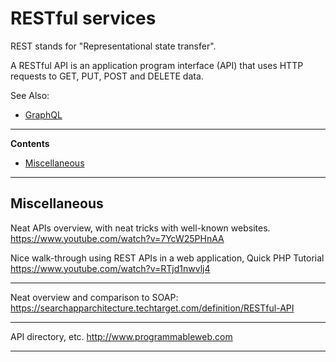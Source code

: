 # RESTful services

REST stands for "Representational state transfer".

A RESTful API is an application program interface (API) that uses HTTP requests to GET, PUT, POST and DELETE data.

See Also:

 - [GraphQL](GraphQL.md)

---

**Contents**

- [Miscellaneous](REST.md#miscellaneous)

---

## Miscellaneous


Neat APIs overview, with neat tricks with well-known websites.
https://www.youtube.com/watch?v=7YcW25PHnAA

Nice walk-through using REST APIs in a web application, Quick PHP Tutorial
https://www.youtube.com/watch?v=RTjd1nwvlj4

---

Neat overview and comparison to SOAP:
https://searchapparchitecture.techtarget.com/definition/RESTful-API

---

API directory, etc.
http://www.programmableweb.com

---